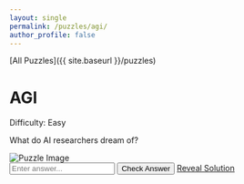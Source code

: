 ```yaml
---
layout: single
permalink: /puzzles/agi/
author_profile: false
---
```


[All Puzzles]({{ site.baseurl }}/puzzles)

<h1 class="puzzle-title">AGI</h1>

<div class="puzzle-difficulty">
  <span class="difficulty-label">Difficulty:</span>
  <span class="difficulty-rating easy">Easy</span>
</div>

<p class="puzzle-flavor-text">What do AI researchers dream of?</p>

<div class="puzzle-images">
  <img src="{{ site.baseurl }}/assets/puzzles/agi/image1.png" alt="Puzzle Image" class="puzzle-image">
</div>

<div class="puzzle-actions">
  <input type="text" id="puzzle-answer-input" class="puzzle-input" placeholder="Enter answer...">
  <button id="check-answer-btn" class="puzzle-button check-answer-button">Check Answer</button>
  <a href="{{ site.baseurl }}/puzzles/agi/solution" class="puzzle-button reveal-solution-button">Reveal Solution</a>
</div>

<div id="answer-feedback" class="answer-feedback" style="display: none;"></div>

<script src="{{ site.baseurl }}/assets/js/puzzle-checker.js"></script>
<script>
initializePuzzle("AUTOMAGICAL GRADIENT IMPROVEMENTS");
</script>